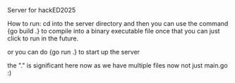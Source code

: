 Server for hackED2025

How to run:
cd into the server directory and then you can use the command {go build .}
to compile into a binary executable file once that you can just click to run in the future.

or you can do {go run .}
to start up the server

the "." is significant here now as we have multiple files now not just main.go :)
